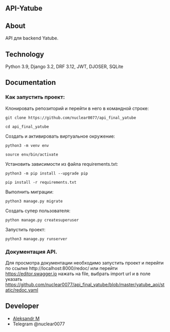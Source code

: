 ## API-Yatube

## About
API для backend Yatube.

## Technology
Python 3.9, Django 3.2, DRF 3.12, JWT, DJOSER, SQLite

## Documentation

### Как запустить проект:

Клонировать репозиторий и перейти в него в командной строке:

```
git clone https://github.com/nuclear0077/api_final_yatube
```

```
cd api_final_yatube
```

Cоздать и активировать виртуальное окружение:

```
python3 -m venv env
```

```
source env/bin/activate
```

Установить зависимости из файла requirements.txt:

```
python3 -m pip install --upgrade pip
```

```
pip install -r requirements.txt
```

Выполнить миграции:

```
python3 manage.py migrate
```

Создать супер пользователя:

```
python manage.py createsuperuser
```

Запустить проект:

```
python3 manage.py runserver
```

### Документация API.
Для просмотра документации необходимо запустить проект и перейти по ссылке http://localhost:8000/redoc/
или перейти https://editor.swagger.io нажать на file, выбрать import url и в поле указать https://github.com/nuclear0077/api_final_yatube/blob/master/yatube_api/static/redoc.yaml

## Developer

- [Aleksandr M](https://github.com/nuclear0077)
- Telegram @nuclear0077

